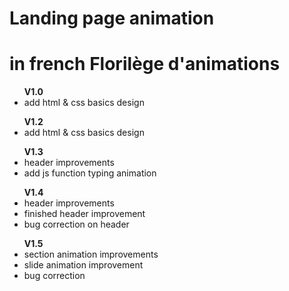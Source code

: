 <h1>Landing page animation</h1>
<h1>in french Florilège d'animations</h1>

<ul>
    <b>V1.0</b>
    <li>add html & css basics design</li>
</ul>
<ul>
    <b>V1.2</b>
    <li>add html & css basics design</li>
</ul>
<ul>
    <b>V1.3</b>
    <li>header improvements</li>
    <li>add js function typing animation</li>
</ul>
<ul>
    <b>V1.4</b>
    <li>header improvements</li>
    <li>finished header improvement</li>
    <li>bug correction on header</li>
</ul>
<ul>
    <b>V1.5</b>
    <li>section animation improvements</li>
    <li>slide animation improvement</li>
    <li>bug correction</li>
</ul>
